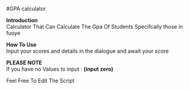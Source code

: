 #GPA calculator

<b>Introduction</b> 
 <br>Calculator That Can Calculate The Gpa Of Students Specifcally those in fuoye  
 
<b> How To Use </b>
    <br>Input your scores and details in the dialogue and await your score 
    
<b>PLEASE NOTE </b>
   <br>If you have no Values to input : <b>(input zero)</b>
   
   Feel Free To Edit The Script 


  
